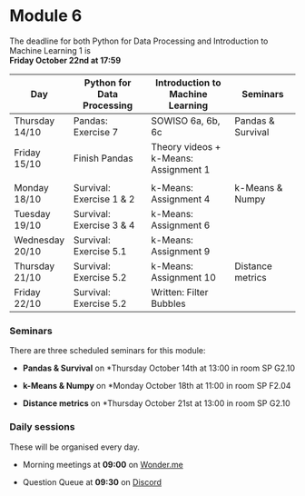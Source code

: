 
# Module 6

The deadline for both Python for Data Processing and Introduction to Machine Learning 1 is<br>**Friday October 22nd at 17:59**

| Day                | Python for<br>Data Processing | Introduction to<br>Machine Learning      | Seminars          |
|--------------------|-------------------------------|------------------------------------------|-------------------|
| Thursday<br>14/10  | Pandas: Exercise 7            | SOWISO 6a, 6b, 6c                        | Pandas & Survival |
| Friday<br>15/10    | Finish Pandas                 | Theory videos +<br>k-Means: Assignment 1 |                   |
|                    |                               |                                          |                   |
| Monday<br>18/10    | Survival: Exercise 1 & 2      | k-Means: Assignment 4                    | k-Means & Numpy   |
| Tuesday<br>19/10   | Survival: Exercise 3 & 4      | k-Means: Assignment 6                    |                   |
| Wednesday<br>20/10 | Survival: Exercise 5.1        | k-Means: Assignment 9                    |                   |
| Thursday<br>21/10  | Survival: Exercise 5.2        | k-Means: Assignment 10                   | Distance metrics  |
| Friday<br>22/10    | Survival: Exercise 5.2        | Written: Filter Bubbles                  |                   |

### Seminars

There are three scheduled seminars for this module:

* **Pandas & Survival** on *Thursday October 14th at 13:00 in room SP G2.10

* **k-Means & Numpy** on *Monday October 18th at 11:00 in room SP F2.04

* **Distance metrics** on *Thursday October 21st at 13:00 in room SP G2.10

### Daily sessions

These will be organised every day.

* Morning meetings at **09:00** on [Wonder.me](https://www.wonder.me/r?id=c6cdcb4d-7901-44dc-9b9f-fe90898c22a5)

* Question Queue at **09:30** on [Discord](https://discord.gg/y9BVSck5z5)

